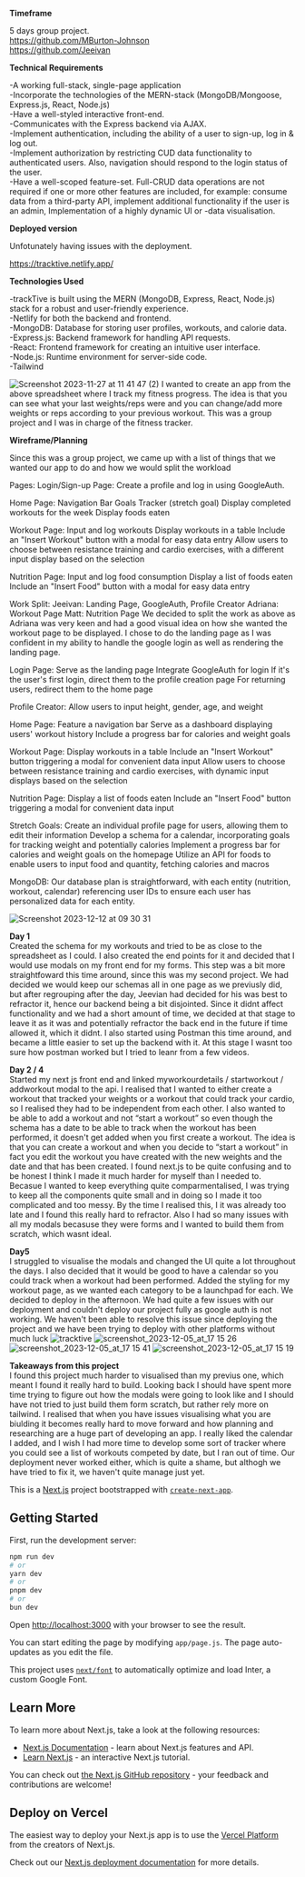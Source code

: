 **Timeframe**<br>

5 days group project. <br>
https://github.com/MBurton-Johnson<br>
https://github.com/Jeeivan

**Technical Requirements** <br>

-A working full-stack, single-page application <br>
-Incorporate the technologies of the MERN-stack (MongoDB/Mongoose, Express.js, React, Node.js) <br>
-Have a well-styled interactive front-end. <br>
-Communicates with the Express backend via AJAX. <br>
-Implement authentication, including the ability of a user to sign-up, log in & log out. <br>
-Implement authorization by restricting CUD data functionality to authenticated users. Also, navigation should respond to the login status of the user. <br>
-Have a well-scoped feature-set. Full-CRUD data operations are not required if one or more other features are included, for example: consume data from a third-party API, implement additional functionality if the user is an admin, Implementation of a highly dynamic UI or -data visualisation.

**Deployed version**

Unfotunately having issues with the deployment.

https://tracktive.netlify.app/

**Technologies Used**<br>

-trackTive is built using the MERN (MongoDB, Express, React, Node.js) stack for a robust and user-friendly experience. <br>
-Netlify for both the backend and frontend.<br>
-MongoDB: Database for storing user profiles, workouts, and calorie data.<br>
-Express.js: Backend framework for handling API requests.<br>
-React: Frontend framework for creating an intuitive user interface.<br>
-Node.js: Runtime environment for server-side code.<br>
-Tailwind<br>

![Screenshot 2023-11-27 at 11 41 47 (2)](https://github.com/AdrianaIaffa/fitness-app/assets/100214999/a179b923-c134-4f4d-b58a-4ece2afd3a08)
I wanted to create an app from the above spreadsheet where I track my fitness progress. The idea is that you can see what your last weights/reps were and you can change/add more weights or reps according to your previous workout.
This was a group project and I was in charge of the fitness tracker.

**Wireframe/Planning**<br>

Since this was a group project, we came up with a list of things that we wanted our app to do and how we would split the workload

Pages: Login/Sign-up Page: Create a profile and log in using GoogleAuth.

Home Page: Navigation Bar Goals Tracker (stretch goal) Display completed workouts for the week Display foods eaten

Workout Page: Input and log workouts Display workouts in a table Include an "Insert Workout" button with a modal for easy data entry Allow users to choose between resistance training and cardio exercises, with a different input display based on the selection

Nutrition Page: Input and log food consumption Display a list of foods eaten Include an "Insert Food" button with a modal for easy data entry

Work Split: Jeeivan: Landing Page, GoogleAuth, Profile Creator Adriana: Workout Page Matt: Nutrition Page We decided to split the work as above as Adriana was very keen and had a good visual idea on how she wanted the workout page to be displayed. I chose to do the landing page as I was confident in my ability to handle the google login as well as rendering the landing page.

Login Page: Serve as the landing page Integrate GoogleAuth for login If it's the user's first login, direct them to the profile creation page For returning users, redirect them to the home page

Profile Creator: Allow users to input height, gender, age, and weight

Home Page: Feature a navigation bar Serve as a dashboard displaying users' workout history Include a progress bar for calories and weight goals

Workout Page: Display workouts in a table Include an "Insert Workout" button triggering a modal for convenient data input Allow users to choose between resistance training and cardio exercises, with dynamic input displays based on the selection

Nutrition Page: Display a list of foods eaten Include an "Insert Food" button triggering a modal for convenient data input

Stretch Goals: Create an individual profile page for users, allowing them to edit their information Develop a schema for a calendar, incorporating goals for tracking weight and potentially calories Implement a progress bar for calories and weight goals on the homepage Utilize an API for foods to enable users to input food and quantity, fetching calories and macros

MongoDB: Our database plan is straightforward, with each entity (nutrition, workout, calendar) referencing user IDs to ensure each user has personalized data for each entity.

![Screenshot 2023-12-12 at 09 30 31](https://github.com/AdrianaIaffa/fitness-app/assets/100214999/93aeac9a-08e7-4866-87f0-69ef52b67e5e)

**Day 1**<br>
Created the schema for my workouts and tried to be as close to the spreadsheet as I could. I also created the end points for it and decided that I would use modals on my front end for my forms. 
This step was a bit more straightfoward this time around, since this was my second project. We had decided we would keep our schemas all in one page as we previusly did, but after regrouping after the day, Jeevian had decided for his was
best to refractor it, hence our backend being a bit disjointed. Since it didnt affect functionality and we had a short amount of time, we decided at that stage to leave it as it was and potentially refractor the back end in the future if time allowed it, which it didnt.
I also started using Postman this time around, and became a little easier to set up the backend with it. At this stage I wasnt too sure how postman worked but I tried to leanr from a few videos.

**Day 2 / 4**<br>
Started my next js front end and linked myworkourdetails / startworkout / addworkout modal to the api. I realised that I wanted to either create a workout that tracked your weights or a workout that could track your cardio, so I realised they had to be independent from each other. I also wanted to be able to add a workout and not “start a workout” so even though the schema has a date to be able to track when the workout has been performed, it doesn't get added when you first create a workout.
The idea is that you can create a workout and when you decide to “start a workout” in fact you edit the workout you have created with the new weights and the date and that has been created. 
I found next.js to be quite confusing and to be honest I think I made it much harder for myself than I needed to. Becasue I wanted to keep everything quite comparmentalised, I was trying to keep all the components quite small and in doing so I made it too complicated and too messy. By the time I realised this, I it was already too late and I found this really hard to refractor.
Also I had so many issues with all my modals becasuse they were forms and I wanted to build them from scratch, which wasnt ideal.

**Day5**<br>
I struggled to visualise the modals and changed the UI quite a lot throughout the days. I also decided that it would be good to have a calendar so you could track when a workout had been performed. Added the styling for my workout page, as we wanted each category to be a launchpad for each. We decided to deploy in the afternoon.
We had quite a few issues with our deployment and couldn't deploy our project fully as google auth is not working. We haven't been able to resolve this issue since deploying the project and we have been trying to deploy with other platforms without much luck
![tracktive](https://github.com/AdrianaIaffa/fitness-app/assets/100214999/160d7d48-f1af-45f0-9679-5d201d73b1a1)
![screenshot_2023-12-05_at_17 15 26](https://github.com/AdrianaIaffa/fitness-app/assets/100214999/9e574ab0-2268-462e-87f6-12267a658280)
![screenshot_2023-12-05_at_17 15 41](https://github.com/AdrianaIaffa/fitness-app/assets/100214999/1c4205f5-3216-4c81-885c-753c959f32b4)
![screenshot_2023-12-05_at_17 15 19](https://github.com/AdrianaIaffa/fitness-app/assets/100214999/ee0f5bf3-9797-471d-be98-d38dd86d600d)


**Takeaways from this project**<br>
I found this project much harder to visualised than my previus one, which meant I found it really hard to build. Looking back I should have spent more time trying to figure out how the modals were going to look like and I should have not tried to just build them form scratch, but rather rely more on tailwind. I realised that when you have issues visualising what you are biulding it becomes really hard to move forward and how planning and researching are a huge part of developing an app.
I really liked the calendar I added, and I wish I had more time to develop some sort of tracker where you could see a list of workouts competed by date, but I ran out of time.
Our deployment never worked either, which is quite a shame, but althogh we have tried to fix it, we haven't quite manage just yet.

This is a [Next.js](https://nextjs.org/) project bootstrapped with [`create-next-app`](https://github.com/vercel/next.js/tree/canary/packages/create-next-app).

## Getting Started

First, run the development server:

```bash
npm run dev
# or
yarn dev
# or
pnpm dev
# or
bun dev
```

Open [http://localhost:3000](http://localhost:3000) with your browser to see the result.

You can start editing the page by modifying `app/page.js`. The page auto-updates as you edit the file.

This project uses [`next/font`](https://nextjs.org/docs/basic-features/font-optimization) to automatically optimize and load Inter, a custom Google Font.

## Learn More

To learn more about Next.js, take a look at the following resources:

- [Next.js Documentation](https://nextjs.org/docs) - learn about Next.js features and API.
- [Learn Next.js](https://nextjs.org/learn) - an interactive Next.js tutorial.

You can check out [the Next.js GitHub repository](https://github.com/vercel/next.js/) - your feedback and contributions are welcome!

## Deploy on Vercel

The easiest way to deploy your Next.js app is to use the [Vercel Platform](https://vercel.com/new?utm_medium=default-template&filter=next.js&utm_source=create-next-app&utm_campaign=create-next-app-readme) from the creators of Next.js.

Check out our [Next.js deployment documentation](https://nextjs.org/docs/deployment) for more details.
